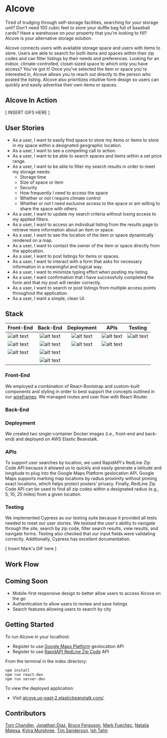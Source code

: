 # Alcove

Tired of trudging through self-storage facilities, searching for _your_ storage unit?  Don't need 100 cubic feet to store your duffle bag full of baseball cards?  Have a warehouse on your property that you're looking to fill?  Alcove is your alternative storage solution.   

Alcove connects users with available storage space and users with items to store.  Users are able to search for both items and spaces within their zip codes and can filter listings by their needs and preferences.  Looking for an indoor, climate-controlled, closet-sized space to which only you have access?  You've got it!  Once you've selected the item or space you're interested in, Alcove allows you to reach out directly to the person who posted the listing.  Alcove also prioritizes intuitive form design so users can quickly and easily advertise their own items or spaces.

## Alcove In Action

[ INSERT GIFS HERE ]

## User Stories
* As a user, I want to easily find space to store my items or items to store in my space within a designated geographic location.
* As a user, I want to see a compelling call to action.
* As a user, I want to be able to search spaces and items within a set price range.
* As a user, I want to be able to filter my search results in order to meet my storage needs:
  + Storage time
  + Size of space or item
  + Security
  + How frequently I need to access the space
  + Whether or not I require climate control
  + Whether or not I need exclusive access to the space or am willing to share the space with others
* As a user, I want to update my search criteria without losing access to my applied filters.
* As a user, I want to access an individual listing from the results page to retrieve more information about an item or space.
* As a user, I want to see the location of the item or space dynamically rendered on a map.
* As a user, I want to contact the owner of the item or space directly from the application.
* As a user, I want to post listings for items or spaces.
* As a user, I want to interact with a form that asks for necessary information in a meaningful and logical way.
* As a user, I want to minimize typing effort when posting my listing.
* As a user, I want confirmation that I have successfully completed the form and that my post will render correctly.
* As a user, I want to search or post listings from multiple access points throughout the application.
* As a user, I want a simple, clean UI.

## Stack
| Front-End | Back-End | Deployment | APIs | Testing |
| ----- |:-----:| :-----:| :-----: | :-----: |
| ![alt text](https://raw.githubusercontent.com/hratx-blue-ocean/Alcove/master/client/dist/assets/stack_images/react.png "React") | ![alt text](https://raw.githubusercontent.com/hratx-blue-ocean/Alcove/master/client/dist/assets/stack_images/nodejs.png "Node.js") | ![alt text](https://raw.githubusercontent.com/hratx-blue-ocean/Alcove/master/client/dist/assets/stack_images/docker.png "Docker") | ![alt text](https://raw.githubusercontent.com/hratx-blue-ocean/Alcove/master/client/dist/assets/stack_images/rapid-api.png "RapidAPI") | ![alt text](https://raw.githubusercontent.com/hratx-blue-ocean/Alcove/master/client/dist/assets/stack_images/cypress.png "Cypress")|
| ![alt text](https://raw.githubusercontent.com/hratx-blue-ocean/Alcove/master/client/dist/assets/stack_images/react-router.png "React-Router")   | ![alt text](https://raw.githubusercontent.com/hratx-blue-ocean/Alcove/master/client/dist/assets/stack_images/expressjs.png "Express")      |   ![alt text](https://raw.githubusercontent.com/hratx-blue-ocean/Alcove/master/client/dist/assets/stack_images/elastic-beanstalk.png "AWS Elastic Beanstalk") |![alt text](https://raw.githubusercontent.com/hratx-blue-ocean/Alcove/master/client/dist/assets/stack_images/google-maps.png "Google Maps")
| ![alt text](https://raw.githubusercontent.com/hratx-blue-ocean/Alcove/master/client/dist/assets/stack_images/react-bootstrap.jpg "React-Bootstrap") | ![alt text](https://raw.githubusercontent.com/hratx-blue-ocean/Alcove/master/client/dist/assets/stack_images/mongodb.png "MongoDB") |
||![alt text](https://raw.githubusercontent.com/hratx-blue-ocean/Alcove/master/client/dist/assets/stack_images/mongoose.png "Mongoose") |
### Front-End
We employed a combination of React-Bootstrap and custom-built components and styling in order to best support the concepts outlined in our [wireframes](https://www.figma.com/file/oPlN0A0VpoUCKzjDIoo33W/Alcove?node-id=0%3A1).  We managed routes and user flow with React-Router.
### Back-End
### Deployment
We created two single-container Docker images (i.e., front-end and back-end) and deployed on AWS Elastic Beanstalk.
### APIs
To support user searches by location, we used RapidAPI's RedLine Zip Code API because it allowed us to quickly and easily generate a latitude and longitude to plug into the Google Maps Platform geolocation API.  Google Maps supports marking map locations by radius proximity without pinning exact locations, which helps protect posters' privacy.  Finally, RedLine Zip Code API can be used to find all zip codes within a designated radius (e.g., 5, 10, 25 miles) from a given location.
### Testing
We implemented Cypress as our testing suite because it provided all tests needed to meet our user stories.  We testsed the user's ability to navigate through the site, search by zip code, filter search results, view results, and navigate forms.  Testing also checked that our input fields were validating correctly.  Additionally, Cypress has excellent documentation.

[ Insert Mark's GIF here ]

## Work Flow

## Coming Soon
* Mobile-first responsive design to better allow users to access Alcove on the go
* Authentication to allow users to review and save listings
* Search features allowing users to search by city

## Getting Started
To run Alcove in your localhost:
* Register to use [Google Maps Platform](https://developers.google.com/maps/documentation/javascript/get-api-key) geolocation API
* Register to use [RapidAPI RedLine Zip Code](https://rapidapi.com/redline/api/redline-zipcode/) API

From the terminal in the index directory:
```
npm install
npm run react-dev
npm run server-dev
```

To view the deployed application:
* Visit [alcove.us-east-2.elasticbeanstalk.com/](alcove.us-east-2.elasticbeanstalk.com/).

## Contributors
[Tom Chandler](https://github.com/tmchandler), [Jonathan Diaz](https://github.com/JCDiaz1201), [Bruce Ferguson](https://github.com/bruceferguson3), [Mark Fuechec](https://github.com/mfuechec), [Natalia Malesa](https://github.com/nmalesa), [Kytra Murphree](https://github.com/KytraScript), [Tim Sanderson](https://github.com/timsand), [Ish Tahir](https://github.com/ishtahir)
